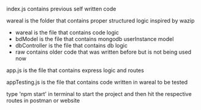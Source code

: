 index.js contains previous self written code

wareal is the folder that contains proper structured logic inspired by wazip
  - wareal is the file that contains code logic
  - bdModel is the file that contains mongodb userInstance model
  - dbController is the file that contains db logic
  - raw contains older code that was written before but is not being used now

app.js is the file that contains express logic and routes

appTesting.js is the file that contains code written in wareal to be tested

type 'npm start' in terminal to start the project and then hit the respective routes in postman or website
